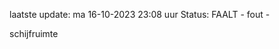 laatste update: 
ma 16-10-2023 23:08   uur 
Status: FAALT - fout - 
<div class="service R">schijfruimte</div>